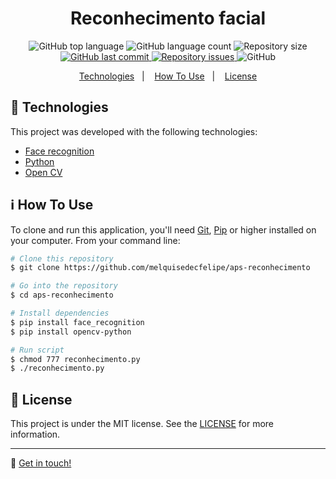 <h1 align="center">Reconhecimento facial</h1>

<p align="center">
  <img alt="GitHub top language" src="https://img.shields.io/github/languages/top/melquisedecfelipe/aps-reconhecimento.svg">

  <img alt="GitHub language count" src="https://img.shields.io/github/languages/count/melquisedecfelipe/aps-reconhecimento.svg">

  <img alt="Repository size" src="https://img.shields.io/github/repo-size/melquisedecfelipe/aps-reconhecimento.svg">

  <a href="https://github.com/melquisedecfelipe/aps-reconhecimento/commits/master">
    <img alt="GitHub last commit" src="https://img.shields.io/github/last-commit/melquisedecfelipe/aps-reconhecimento.svg">
  </a>

  <a href="https://github.com/melquisedecfelipe/aps-reconhecimento/issues">
    <img alt="Repository issues" src="https://img.shields.io/github/issues/melquisedecfelipe/aps-reconhecimento.svg">
  </a>

  <img alt="GitHub" src="https://img.shields.io/github/license/melquisedecfelipe/aps-reconhecimento.svg">
</p>

<p align="center">
  <a href="#rocket-technologies">Technologies</a>&nbsp;&nbsp;&nbsp;|&nbsp;&nbsp;&nbsp;
  <a href="#information_source-how-to-use">How To Use</a>&nbsp;&nbsp;&nbsp;|&nbsp;&nbsp;&nbsp;
  <a href="#memo-license">License</a>
</p>

## :rocket: Technologies

This project was developed with the following technologies:

-  [Face recognition](https://github.com/ageitgey/face_recognition)
-  [Python](https://www.python.org)
-  [Open CV](https://opencv.org/)

## :information_source: How To Use

To clone and run this application, you'll need [Git](https://git-scm.com), [Pip](https://pip.pypa.io/) or higher installed on your computer. From your command line:

```bash
# Clone this repository
$ git clone https://github.com/melquisedecfelipe/aps-reconhecimento

# Go into the repository
$ cd aps-reconhecimento

# Install dependencies
$ pip install face_recognition
$ pip install opencv-python

# Run script
$ chmod 777 reconhecimento.py
$ ./reconhecimento.py
```

## :memo: License
This project is under the MIT license. See the [LICENSE](https://github.com/melquisedecfelipe/aps-reconhecimento/blob/master/LICENSE) for more information.

---

:wave: [Get in touch!](https://www.linkedin.com/in/melquisedecfelipe/)
